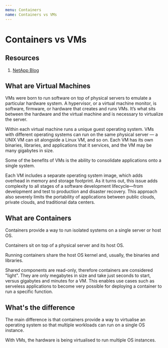 ```yaml
---
menu: Containers
name: Containers vs VMs
---
```


# Containers vs VMs

## Resources

1. [NetApp Blog](https://blog.netapp.com/blogs/containers-vs-vms/)

## What are Virtual Machines

VMs were born to run software on top of physical servers to emulate a particular hardware system. A hypervisor, or a virtual machine monitor, is software, firmware, or hardware that creates and runs VMs. It’s what sits between the hardware and the virtual machine and is necessary to virtualize the server.

Within each virtual machine runs a unique guest operating system. VMs with different operating systems can run on the same physical server — a UNIX VM can sit alongside a Linux VM, and so on. Each VM has its own binaries, libraries, and applications that it services, and the VM may be many gigabytes in size.

Some of the benefits of VMs is the ability to consolidate applications onto a single system.

Each VM includes a separate operating system image, which adds overhead in memory and storage footprint. As it turns out, this issue adds complexity to all stages of a software development lifecycle—from development and test to production and disaster recovery. This approach also severely limits the portability of applications between public clouds, private clouds, and traditional data centers.

## What are Containers

Containers provide a way to run isolated systems on a single server or host OS.

Containers sit on top of a physical server and its host OS.

Running containers share the host OS kernel and, usually, the binaries and libraries.

Shared components are read-only, therefore containers are considered "light". They are only megabytes in size and take just seconds to start, versus gigabytes and minutes for a VM. This enables use cases such as serveless applications to become very possible for deploying a container to run a specific function.

## What's the difference

The main difference is that containers provide a way to virtualise an operating system so that multiple workloads can run on a single OS instance.

With VMs, the hardware is being virtualised to run multiple OS instances.
